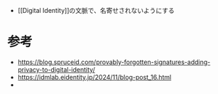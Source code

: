 - [[Digital Identity]]の文脈で、名寄せされないようにする
# 参考
- https://blog.spruceid.com/provably-forgotten-signatures-adding-privacy-to-digital-identity/
- https://idmlab.eidentity.jp/2024/11/blog-post_16.html
- 